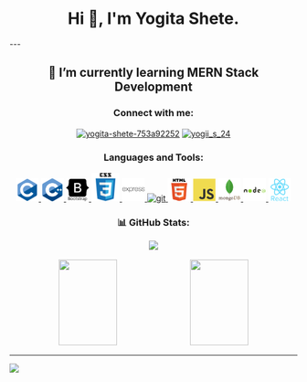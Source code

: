 

<!--
**yogita-s-24/yogita-s-24** is a ✨ _special_ ✨ repository because its `README.md` (this file) appears on your GitHub profile.

-->
<!-- <img src= octocat.png> -->
 <h1 align="center">Hi 👋, I'm Yogita Shete.</h1>
---
<h2 align="center"> 🌱 I’m currently learning MERN Stack Development</h2>
 
<h3 align="center">Connect with me:</h3>
<p align="center">
<a href="https://linkedin.com/in/yogita-shete-753a92252" target="blank"><img align="center" src="https://raw.githubusercontent.com/rahuldkjain/github-profile-readme-generator/master/src/images/icons/Social/linked-in-alt.svg" alt="yogita-shete-753a92252" height="30" width="40" /></a>
<a href="https://instagram.com/yogii_s_24" target="blank"><img align="center" src="https://raw.githubusercontent.com/rahuldkjain/github-profile-readme-generator/master/src/images/icons/Social/instagram.svg" alt="yogii_s_24" height="30" width="40" /></a>
</p> 

<h3 align="center">Languages and Tools:</h3>
<p align="center"> <a href="https://www.cprogramming.com/" target="_blank" rel="noreferrer"> <img src="https://raw.githubusercontent.com/devicons/devicon/master/icons/c/c-original.svg" alt="c" width="40" height="40"/> </a> <a href="https://www.w3schools.com/cpp/" target="_blank" rel="noreferrer"> <img src="https://raw.githubusercontent.com/devicons/devicon/master/icons/cplusplus/cplusplus-original.svg" alt="cplusplus" width="40" height="40"/> </a>  <a href="https://getbootstrap.com" target="_blank" rel="noreferrer"> <img src="https://raw.githubusercontent.com/devicons/devicon/master/icons/bootstrap/bootstrap-plain-wordmark.svg" alt="bootstrap" width="40" height="40"/> </a> <a href="https://www.w3schools.com/css/" target="_blank" rel="noreferrer"> <img src="https://raw.githubusercontent.com/devicons/devicon/master/icons/css3/css3-original-wordmark.svg" alt="css3" width="50" height="50"/> </a> <a href="https://expressjs.com" target="_blank" rel="noreferrer"> <img src="https://raw.githubusercontent.com/devicons/devicon/master/icons/express/express-original-wordmark.svg" alt="express" width="40" height="40"/> </a> <a href="https://git-scm.com/" target="_blank" rel="noreferrer"> <img src="https://www.vectorlogo.zone/logos/git-scm/git-scm-icon.svg" alt="git" width="40" height="40"/> </a> <a href="https://www.w3.org/html/" target="_blank" rel="noreferrer"> <img src="https://raw.githubusercontent.com/devicons/devicon/master/icons/html5/html5-original-wordmark.svg" alt="html5" width="40" height="40"/> </a> <a href="https://developer.mozilla.org/en-US/docs/Web/JavaScript" target="_blank" rel="noreferrer"> <img src="https://raw.githubusercontent.com/devicons/devicon/master/icons/javascript/javascript-original.svg" alt="javascript" width="40" height="40"/> </a> <a href="https://www.mongodb.com/" target="_blank" rel="noreferrer"> <img src="https://raw.githubusercontent.com/devicons/devicon/master/icons/mongodb/mongodb-original-wordmark.svg" alt="mongodb" width="40" height="40"/> </a> <a href="https://nodejs.org" target="_blank" rel="noreferrer"> <img src="https://raw.githubusercontent.com/devicons/devicon/master/icons/nodejs/nodejs-original-wordmark.svg" alt="nodejs" width="40" height="40"/> </a> <a href="https://reactjs.org/" target="_blank" rel="noreferrer"> <img src="https://raw.githubusercontent.com/devicons/devicon/master/icons/react/react-original-wordmark.svg" alt="react" width="40" height="40"/> </a> </p>


<h3 align="center">📊 GitHub Stats: </h3>
 <p align="center">
    <img src="https://github-readme-streak-stats.herokuapp.com/?user=yogita-s-24" />
</p>
<p align="center">
<img height="150rem" src="https://github-readme-stats.vercel.app/api?username=yogita-s-24&show_icons=true&&count_private=true&include_all_commits=true" width="45%"/>

<img height="150rem" src="https://github-readme-stats.vercel.app/api/top-langs/?username=yogita-s-24&layout=compact&hide=Jupyter%20NoteBook" width="45%" />
</p>

---


 [![](https://visitcount.itsvg.in/api?id=yogita-s-24&label=Profile%20Views&color=10&pretty=false)](https://visitcount.itsvg.in)
 
<!-- Proudly created with GPRM ( https://gprm.itsvg.in ) -->




